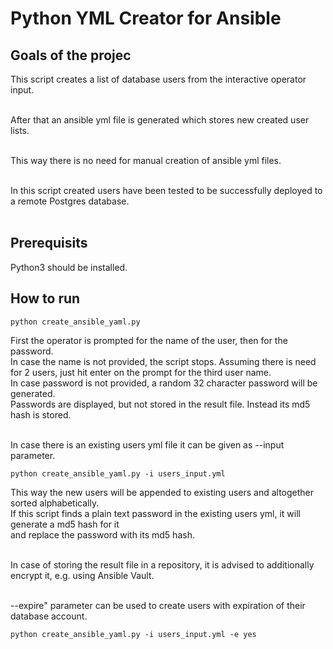 # Python YML Creator for Ansible

## Goals of the projec

This script creates a list of database users from the interactive operator input. <br> <br>

After that an ansible yml file is generated which stores new created user lists. <br> <br>

This way there is no need for manual creation of ansible yml files. <br> <br>

In this script created users have been tested to be successfully deployed to a remote Postgres database. <br> <br>


## Prerequisits

Python3 should be installed.

## How to run

```hcl
python create_ansible_yaml.py
```

First the operator is prompted for the name of the user, then for the password. <br>
In case the name is not provided, the script stops. Assuming there is need for 2 users, just hit enter on the prompt for the third user name. <br>
In case password is not provided, a random 32 character password will be generated. <br>
Passwords are displayed, but not stored in the result file. Instead its md5 hash is stored.<br> <br>


In case there is an existing users yml file it can be given as --input parameter. <br>

```hcl
python create_ansible_yaml.py -i users_input.yml
```

This way the new users will be appended to existing users and altogether sorted alphabetically. <br>
If this script finds a plain text password in the existing users yml, it will generate a md5 hash for it <br>
and replace the password with its md5 hash. <br> <br>

In case of storing the result file in a repository, it is advised to additionally encrypt it, e.g. using Ansible Vault. <br> <br>

--expire" parameter can be used to create users with expiration of their database account.

```hcl
python create_ansible_yaml.py -i users_input.yml -e yes
```
